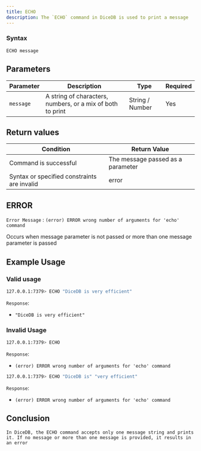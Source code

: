 ```yaml
---
title: ECHO
description: The `ECHO` command in DiceDB is used to print a message
---
```


### Syntax

```
ECHO message

```
## Parameters

| Parameter | Description                                                               | Type    | Required |
|-----------|---------------------------------------------------------------------------|---------|----------|
| `message` | A string of characters, numbers, or a mix of both to print                | String / Number| Yes|

## Return values

| Condition                                      | Return Value                                      |
|------------------------------------------------|---------------------------------------------------|
| Command is successful                          |The message passed as a parameter                  |
| Syntax or specified constraints are invalid    | error                                             |

## ERROR
`Error Message` : `(error) ERROR wrong number of arguments for 'echo' command`

Occurs when  message parameter is not passed  or more than one message parameter is passed


## Example Usage

### Valid usage

```bash
127.0.0.1:7379> ECHO "DiceDB is very efficient"
```
`Response`:
-  `"DiceDB is very efficient"`

### Invalid Usage

```bash
127.0.0.1:7379> ECHO
```
`Response`:
- `(error) ERROR wrong number of arguments for 'echo' command`

```bash
127.0.0.1:7379> ECHO "DiceDB is" "very efficient"
```
`Response`:
- `(error) ERROR wrong number of arguments for 'echo' command`

## Conclusion
    In DiceDB, the ECHO command accepts only one message string and prints it. If no message or more than one message is provided, it results in an error
